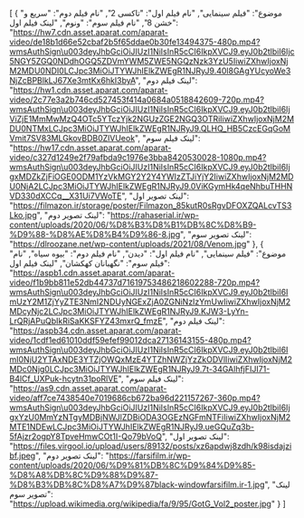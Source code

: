 [
  {
    "موضوع": "فیلم سینمایی",
    "نام فیلم اول": "تاکسی 2",
    "نام فیلم دوم": "سریع و خشن 8",
    "نام فیلم سوم": "ونوم",
    "لینک فیلم اول": "https://hw7.cdn.asset.aparat.com/aparat-video/de18b1d66e52cbaf2b5f65ddae0b30fe13494375-480p.mp4?wmsAuthSign\u003deyJhbGciOiJIUzI1NiIsInR5cCI6IkpXVCJ9.eyJ0b2tlbiI6Ijc5NGY5ZGQ0NDdhOGQ5ZDVmYWM5ZWE5NGQzNzk3YzU5IiwiZXhwIjoxNjM2MDU0NDI0LCJpc3MiOiJTYWJhIElkZWEgR1NJRyJ9.40l8GAgYUcyoWe3NjZcBPBlkLJ67Xe3mtKx6hkI3byA",
    "لینک فیلم دوم": "https://hw1.cdn.asset.aparat.com/aparat-video/2c77e3a2b746cd527453f414a0684a0518842609-720p.mp4?wmsAuthSign\u003deyJhbGciOiJIUzI1NiIsInR5cCI6IkpXVCJ9.eyJ0b2tlbiI6IjViZjE1MmMwMzQ4OTc5YTczYjk2NGUzZGE2NGQ3OTRiIiwiZXhwIjoxNjM2MDU0NTMxLCJpc3MiOiJTYWJhIElkZWEgR1NJRyJ9.QLHQ_HB5CzcEGqGoMVmit7SV83MLGkovBDB0ZlVUeok",
    "لینک فیلم سوم": "https://hw17.cdn.asset.aparat.com/aparat-video/c327d1249e2f79afbda9c1976e3bba8420530028-1080p.mp4?wmsAuthSign\u003deyJhbGciOiJIUzI1NiIsInR5cCI6IkpXVCJ9.eyJ0b2tlbiI6IjgxMDZkZjFiOGE0ODM1YzVkMGY2Y2Y4YWIzZTJiYjY2IiwiZXhwIjoxNjM2MDU0NjA2LCJpc3MiOiJTYWJhIElkZWEgR1NJRyJ9.0ViKGymHk4qeNhbuTHHNVD330dXCCq__X31Ui7VWoTE",
    "لینک تصویر اول": "https://filmazon.ir/storage/poster/Filmazon_85kutR0sRgvDFOXZQALcvTS3Lko.jpg",
    "لینک تصویر دوم": "https://rahaserial.ir/wp-content/uploads/2020/06/%D8%B3%D8%B1%DB%8C%D8%B9-%D9%88-%D8%AE%D8%B4%D9%86-8.jpg",
    "لینک تصویر سوم": "https://dlroozane.net/wp-content/uploads/2021/08/Venom.jpg"
  },
  {
    "موضوع": "فیلم سینمایی",
    "نام فیلم اول": "دیدن",
    "نام فیلم دوم": "بیوه سیاه",
    "نام فیلم سوم": "نگهبانان کهکشان",
    "لینک فیلم اول": "https://aspb1.cdn.asset.aparat.com/aparat-video/f1b9bb811e52db44737d71619753486218602288-720p.mp4?wmsAuthSign\u003deyJhbGciOiJIUzI1NiIsInR5cCI6IkpXVCJ9.eyJ0b2tlbiI6ImUzY2M1ZjYyZTE3NmI2NDUyNGExZjA0ZGNiNzIzYmUwIiwiZXhwIjoxNjM2MDcyNjc2LCJpc3MiOiJTYWJhIElkZWEgR1NJRyJ9.KJW3-LyYn-LrQRjAPuQbIkRiSaKKSFYZ43mxrQ_fmzE",
    "لینک فیلم دوم": "https://aspb34.cdn.asset.aparat.com/aparat-video/1cdf1ed61010ddf59efef99012dca27136143155-480p.mp4?wmsAuthSign\u003deyJhbGciOiJIUzI1NiIsInR5cCI6IkpXVCJ9.eyJ0b2tlbiI6ImI0NjU2YTAxNDE3YTZjOWQxMzE4YTZhNWZjYzZkODVlIiwiZXhwIjoxNjM2MDc0Njg0LCJpc3MiOiJTYWJhIElkZWEgR1NJRyJ9.7t-34GAlhfjFIJI71-B4lCf_UXPuk-hcytn31poRlVE",
    "لینک فیلم سوم": "https://as9.cdn.asset.aparat.com/aparat-video/aff7ce7438540e7019686cb672ba96d221157267-360p.mp4?wmsAuthSign\u003deyJhbGciOiJIUzI1NiIsInR5cCI6IkpXVCJ9.eyJ0b2tlbiI6IjgxYzU0MmYzNTgyMDBjNWJlZDBiODA3OGEzNGFmNTFiIiwiZXhwIjoxNjM2MTE1NDEwLCJpc3MiOiJTYWJhIElkZWEgR1NJRyJ9.ueGQuZq3b-5fAjzr2ogpY8TpveHmwCOt1I-Qo79bVoQ",
    "لینک تصویر اول": "https://files.virgool.io/upload/users/89132/posts/xz6apdwj8zdh/k98isdajzibf.jpeg",
    "لینک تصویر دوم": "https://farsifilm.ir/wp-content/uploads/2020/06/%D9%81%DB%8C%D9%84%D9%85-%D8%A8%DB%8C%D9%88%D9%87-%D8%B3%DB%8C%D8%A7%D9%87black-windowfarsifilm.ir-1.jpg",
    "لینک تصویر سوم": "https://upload.wikimedia.org/wikipedia/fa/9/95/GotG_Vol2_poster.jpg"
  }
]
